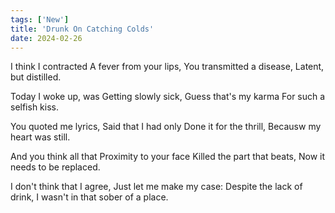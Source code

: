 ```yaml
---
tags: ['New']
title: 'Drunk On Catching Colds'
date: 2024-02-26
---
```


I think I contracted
A fever from your lips,
You transmitted a disease,
Latent, but distilled.

Today I woke up, was
Getting slowly sick,
Guess that's my karma
For such a selfish kiss.

You quoted me lyrics,
Said that I had only
Done it for the thrill,
Becausw my heart was still.

And you think all that
Proximity to your face
Killed the part that beats,
Now it needs to be replaced.

I don't think that I agree,
Just let me make my case:
Despite the lack of drink,
I wasn't in that sober of a place.
